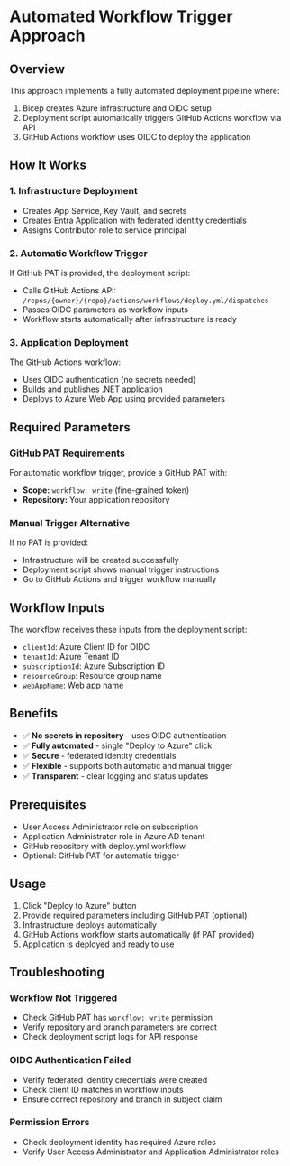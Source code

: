# Automated Workflow Trigger Approach

## Overview
This approach implements a fully automated deployment pipeline where:
1. Bicep creates Azure infrastructure and OIDC setup
2. Deployment script automatically triggers GitHub Actions workflow via API
3. GitHub Actions workflow uses OIDC to deploy the application

## How It Works

### 1. Infrastructure Deployment
- Creates App Service, Key Vault, and secrets
- Creates Entra Application with federated identity credentials
- Assigns Contributor role to service principal

### 2. Automatic Workflow Trigger
If GitHub PAT is provided, the deployment script:
- Calls GitHub Actions API: `/repos/{owner}/{repo}/actions/workflows/deploy.yml/dispatches`
- Passes OIDC parameters as workflow inputs
- Workflow starts automatically after infrastructure is ready

### 3. Application Deployment
The GitHub Actions workflow:
- Uses OIDC authentication (no secrets needed)
- Builds and publishes .NET application
- Deploys to Azure Web App using provided parameters

## Required Parameters

### GitHub PAT Requirements
For automatic workflow trigger, provide a GitHub PAT with:
- **Scope:** `workflow: write` (fine-grained token)
- **Repository:** Your application repository

### Manual Trigger Alternative
If no PAT is provided:
- Infrastructure will be created successfully
- Deployment script shows manual trigger instructions
- Go to GitHub Actions and trigger workflow manually

## Workflow Inputs
The workflow receives these inputs from the deployment script:
- `clientId`: Azure Client ID for OIDC
- `tenantId`: Azure Tenant ID
- `subscriptionId`: Azure Subscription ID
- `resourceGroup`: Resource group name
- `webAppName`: Web app name

## Benefits
- ✅ **No secrets in repository** - uses OIDC authentication
- ✅ **Fully automated** - single "Deploy to Azure" click
- ✅ **Secure** - federated identity credentials
- ✅ **Flexible** - supports both automatic and manual trigger
- ✅ **Transparent** - clear logging and status updates

## Prerequisites
- User Access Administrator role on subscription
- Application Administrator role in Azure AD tenant
- GitHub repository with deploy.yml workflow
- Optional: GitHub PAT for automatic trigger

## Usage
1. Click "Deploy to Azure" button
2. Provide required parameters including GitHub PAT (optional)
3. Infrastructure deploys automatically
4. GitHub Actions workflow starts automatically (if PAT provided)
5. Application is deployed and ready to use

## Troubleshooting

### Workflow Not Triggered
- Check GitHub PAT has `workflow: write` permission
- Verify repository and branch parameters are correct
- Check deployment script logs for API response

### OIDC Authentication Failed
- Verify federated identity credentials were created
- Check client ID matches in workflow inputs
- Ensure correct repository and branch in subject claim

### Permission Errors
- Check deployment identity has required Azure roles
- Verify User Access Administrator and Application Administrator roles